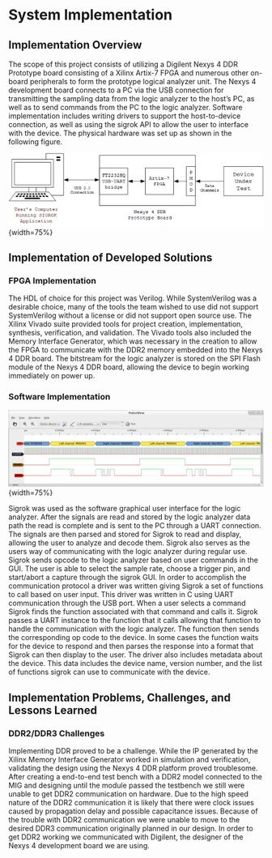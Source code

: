 # System Implementation #

## Implementation Overview ##
<!-- [This chapter describes your implementation scope, used platform and language, dependent hardware/software, and implementation dependencies.] -->

The scope of this project consists of utilizing a Digilent Nexys 4 DDR Prototype board consisting of a Xilinx Artix-7 FPGA and numerous other on-board peripherals to form the prototype logical analyzer unit. The Nexys 4 development board connects to a PC via the USB connection for transmitting the sampling data from the logic analyzer to the host’s PC, as well as to send commands from the PC to the logic analyzer. Software implementation includes writing drivers to support the host-to-device connection, as well as using the sigrok API to allow the user to interface with the device. The physical hardware was set up as shown in the following figure.

![Physical design of the Logic Analyzer project](images/physical_system.png){width=75%}

## Implementation of Developed Solutions ##
<!-- [Present the detailed solutions, such as techniques, methods, algorithms, etc.]  -->

### FPGA Implementation ###
The HDL of choice for this project was Verilog. While SystemVerilog was a desirable choice, many of the tools the team wished to use did not support SystemVerilog without a license or did not support open source use. The Xilinx Vivado suite provided tools for project creation, implementation, synthesis, verification, and validation. The Vivado tools also included the Memory Interface Generator, which was necessary in the creation to allow the FPGA to communicate with the DDR2 memory embedded into the Nexys 4 DDR board. The bitstream for the logic analyzer is stored on the SPI Flash module of the Nexys 4 DDR board, allowing the device to begin working immediately on power up.

### Software Implementation ###

![I2S Stereo signal waveform displayed and decoded using Sigrok Pulseview](images/i2s-decode.png){width=75%}

Sigrok was used as the software graphical user interface for the logic analyzer. After the signals are read and stored by the logic analyzer data path the read is complete and is sent to the PC through a UART connection. The signals are then parsed and stored for Sigrok to read and display, allowing the user to analyze and decode them. Sigrok also serves as the users way of communicating with the logic analyzer during regular use. Sigrok sends opcode to the logic analyzer based on user commands in the GUI. The user is able to select the sample rate, choose a trigger pin, and start/abort a capture through the sigrok GUI.
In order to accomplish the communication protocol a driver was written giving Sigrok a set of functions to call based on user input. This driver was written in C using UART communication through the USB port. When a user selects a command Sigrok finds the function associated with that command and calls it. Sigrok passes a UART instance to the function that it calls allowing that function to handle the communication with the logic analyzer. The function then sends the corresponding op code to the device. In some cases the function waits for the device to respond and then parses the response into a format that Sigrok can then display to the user.
The driver also includes metadata about the device. This data includes the device name, version number, and the list of functions sigrok can use to communicate with the device.

## Implementation Problems, Challenges, and Lessons Learned ##

<!-- [High light the major implementation problems and challenges. It also summarizes the implementation lessons learned.] -->

### DDR2/DDR3 Challenges ###
Implementing DDR proved to be a challenge. While the IP generated by the Xilinx Memory Interface Generator worked in simulation and verification, validating the design using the Nexys 4 DDR platform proved troublesome. After creating a end-to-end test bench with a DDR2 model connected to the MIG and designing until the module passed the testbench we still were unable to get DDR2 communication on hardware. Due to the high speed nature of the DDR2 communication it is likely that there were clock issues caused by propagation delay and possible capacitance issues.
Because of the trouble with DDR2 communication we were unable to move to the desired DDR3 communication originally planned in our design. In order to get DDR2 working we communicated with Digilent, the designer of the Nexys 4 development board we are using.
